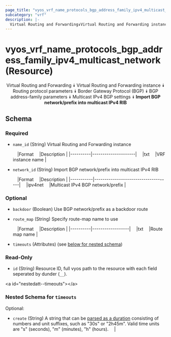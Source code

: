 ```yaml
---
page_title: "vyos_vrf_name_protocols_bgp_address_family_ipv4_multicast_network Resource - terraform-provider-vyos"
subcategory: "vrf"
description: |-
  Virtual Routing and Forwarding⯯Virtual Routing and Forwarding instance⯯Routing protocol parameters⯯Border Gateway Protocol (BGP)⯯BGP address-family parameters⯯Multicast IPv4 BGP settings⯯Import BGP network/prefix into multicast IPv4 RIB
---
```


# vyos_vrf_name_protocols_bgp_address_family_ipv4_multicast_network (Resource)
<center>

Virtual Routing and Forwarding
⯯
Virtual Routing and Forwarding instance
⯯
Routing protocol parameters
⯯
Border Gateway Protocol (BGP)
⯯
BGP address-family parameters
⯯
Multicast IPv4 BGP settings
⯯
**Import BGP network/prefix into multicast IPv4 RIB**


</center>

## Schema

### Required

- `name_id` (String) Virtual Routing and Forwarding instance

    &emsp;|Format  &emsp;|Description        |
    |----------|---------------------|
    &emsp;|txt     &emsp;|VRF instance name  |
- `network_id` (String) Import BGP network/prefix into multicast IPv4 RIB

    &emsp;|Format   &emsp;|Description                        |
    |-----------|-------------------------------------|
    &emsp;|ipv4net  &emsp;|Multicast IPv4 BGP network/prefix  |

### Optional

- `backdoor` (Boolean) Use BGP network/prefix as a backdoor route
- `route_map` (String) Specify route-map name to use

    &emsp;|Format  &emsp;|Description     |
    |----------|------------------|
    &emsp;|txt     &emsp;|Route map name  |
- `timeouts` (Attributes) (see [below for nested schema](#nestedatt--timeouts))

### Read-Only

- `id` (String) Resource ID, full vyos path to the resource with each field seperated by dunder (`__`).

&lt;a id=&#34;nestedatt--timeouts&#34;&gt;&lt;/a&gt;
### Nested Schema for `timeouts`

Optional:

- `create` (String) A string that can be [parsed as a duration](https://pkg.go.dev/time#ParseDuration) consisting of numbers and unit suffixes, such as &#34;30s&#34; or &#34;2h45m&#34;. Valid time units are &#34;s&#34; (seconds), &#34;m&#34; (minutes), &#34;h&#34; (hours).  &emsp;|
